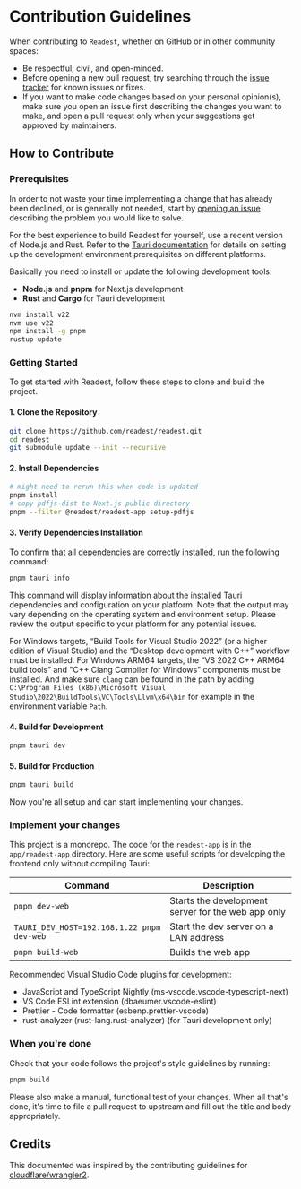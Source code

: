 # Contribution Guidelines

When contributing to `Readest`, whether on GitHub or in other community spaces:

- Be respectful, civil, and open-minded.
- Before opening a new pull request, try searching through the [issue tracker](https://github.com/chrox/readest/issues) for known issues or fixes.
- If you want to make code changes based on your personal opinion(s), make sure you open an issue first describing the changes you want to make, and open a pull request only when your suggestions get approved by maintainers.

## How to Contribute

### Prerequisites

In order to not waste your time implementing a change that has already been declined, or is generally not needed, start by [opening an issue](https://github.com/chrox/readest/issues/new/choose) describing the problem you would like to solve.

For the best experience to build Readest for yourself, use a recent version of Node.js and Rust. Refer to the [Tauri documentation](https://v2.tauri.app/start/prerequisites/) for details on setting up the development environment prerequisites on different platforms.

Basically you need to install or update the following development tools:

- **Node.js** and **pnpm** for Next.js development
- **Rust** and **Cargo** for Tauri development

```bash
nvm install v22
nvm use v22
npm install -g pnpm
rustup update
```

### Getting Started

To get started with Readest, follow these steps to clone and build the project.

#### 1. Clone the Repository

```bash
git clone https://github.com/readest/readest.git
cd readest
git submodule update --init --recursive
```

#### 2. Install Dependencies

```bash
# might need to rerun this when code is updated
pnpm install
# copy pdfjs-dist to Next.js public directory
pnpm --filter @readest/readest-app setup-pdfjs
```

#### 3. Verify Dependencies Installation

To confirm that all dependencies are correctly installed, run the following command:

```bash
pnpm tauri info
```

This command will display information about the installed Tauri dependencies and configuration on your platform. Note that the output may vary depending on the operating system and environment setup. Please review the output specific to your platform for any potential issues.

For Windows targets, “Build Tools for Visual Studio 2022” (or a higher edition of Visual Studio) and the “Desktop development with C++” workflow must be installed. For Windows ARM64 targets, the “VS 2022 C++ ARM64 build tools” and "C++ Clang Compiler for Windows" components must be installed. And make sure `clang` can be found in the path by adding `C:\Program Files (x86)\Microsoft Visual Studio\2022\BuildTools\VC\Tools\Llvm\x64\bin` for example in the environment variable `Path`.

#### 4. Build for Development

```bash
pnpm tauri dev
```

#### 5. Build for Production

```bash
pnpm tauri build
```

Now you're all setup and can start implementing your changes.

### Implement your changes

This project is a monorepo. The code for the `readest-app` is in the `app/readest-app` directory. Here are some useful scripts for developing the frontend only without compiling Tauri:

| Command                                    | Description                                        |
| ------------------------------------------ | -------------------------------------------------- |
| `pnpm dev-web`                             | Starts the development server for the web app only |
| `TAURI_DEV_HOST=192.168.1.22 pnpm dev-web` | Start the dev server on a LAN address              |
| `pnpm build-web`                           | Builds the web app                                 |

Recommended Visual Studio Code plugins for development:

- JavaScript and TypeScript Nightly (ms-vscode.vscode-typescript-next)
- VS Code ESLint extension (dbaeumer.vscode-eslint)
- Prettier - Code formatter (esbenp.prettier-vscode)
- rust-analyzer (rust-lang.rust-analyzer) (for Tauri development only)

### When you're done

Check that your code follows the project's style guidelines by running:

```bash
pnpm build
```

Please also make a manual, functional test of your changes. When all that's done, it's time to file a pull request to upstream and fill out the title and body appropriately.

## Credits

This documented was inspired by the contributing guidelines for [cloudflare/wrangler2](https://github.com/cloudflare/wrangler2/blob/main/CONTRIBUTING.md).
